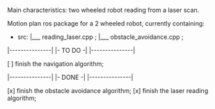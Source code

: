 Main characteristics: two wheeled robot reading from a laser scan.

Motion plan ros package for a 2 wheeled robot, currently containing:
- src:
    |___ reading_laser.cpp ;
    |___ obstacle_avoidance.cpp ;

|---------------|
|-    TO DO    -|
|---------------|

[ ] finish the navigation algorithm;

|---------------|
|-    DONE     -|
|---------------|

[x] finish the obstacle avoidance algorithm;
[x] finish the laser reading algorithm;

